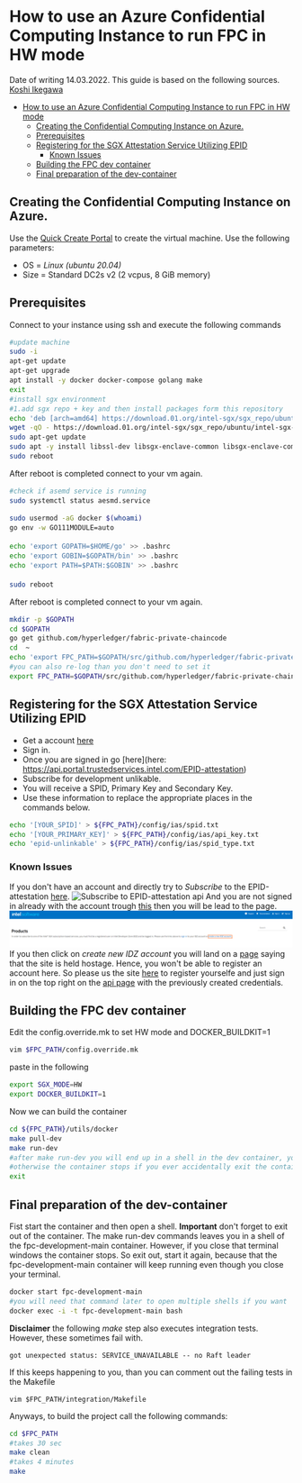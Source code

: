 # How to use an Azure Confidential Computing Instance to run FPC in HW mode
Date of writing 14.03.2022.
This guide is based on the following sources.
[Koshi Ikegawa](https://qiita-com.translate.goog/ikegawa-koshi/items/8cf1fef1004fc16beb15?_x_tr_sl=ja&_x_tr_tl=en&_x_tr_hl=de&_x_tr_pto=wapp#fpc%E3%81%AE%E3%83%93%E3%83%AB%E3%83%89)

- [How to use an Azure Confidential Computing Instance to run FPC in HW mode](#how-to-use-an-azure-confidential-computing-instance-to-run-fpc-in-hw-mode)
  - [Creating the Confidential Computing Instance on Azure.](#creating-the-confidential-computing-instance-on-azure)
  - [Prerequisites](#prerequisites)
  - [Registering for the SGX Attestation Service Utilizing EPID](#registering-for-the-sgx-attestation-service-utilizing-epid)
    - [Known Issues](#known-issues)
  - [Building the FPC dev container](#building-the-fpc-dev-container)
  - [Final preparation of the dev-container](#final-preparation-of-the-dev-container)

## Creating the Confidential Computing Instance on Azure.
Use the [Quick Create Portal](https://docs.microsoft.com/en-us/azure/virtual-machines/linux/quick-create-portal) to create
the virtual machine.
Use the following parameters:
* OS = *Linux (ubuntu 20.04)*
* Size = Standard DC2s v2 (2 vcpus, 8 GiB memory)

## Prerequisites
Connect to your instance using ssh and execute the following commands
```bash
#update machine
sudo -i
apt-get update
apt-get upgrade
apt install -y docker docker-compose golang make
exit
#install sgx environment
#1.add sgx repo + key and then install packages form this repository
echo 'deb [arch=amd64] https://download.01.org/intel-sgx/sgx_repo/ubuntu focal main' | sudo tee /etc/apt/sources.list.d/intel-sgx.list
wget -qO - https://download.01.org/intel-sgx/sgx_repo/ubuntu/intel-sgx-deb.key | sudo apt-key add -
sudo apt-get update
sudo apt -y install libssl-dev libsgx-enclave-common libsgx-enclave-common-dev libsgx-ae-qe3 libsgx-ae-qve libsgx-epid libsgx-launch libsgx-pce-logic libsgx-qe3-logic libsgx-quote-ex libsgx-uae-service libsgx-urts
sudo reboot
```
After reboot is completed connect to your vm again.
```bash
#check if asemd service is running
sudo systemctl status aesmd.service
```
```bash
sudo usermod -aG docker $(whoami)
go env -w GO111MODULE=auto

echo 'export GOPATH=$HOME/go' >> .bashrc
echo 'export GOBIN=$GOPATH/bin' >> .bashrc
echo 'export PATH=$PATH:$GOBIN' >> .bashrc

sudo reboot
``` 
After reboot is completed connect to your vm again.
```bash
mkdir -p $GOPATH
cd $GOPATH
go get github.com/hyperledger/fabric-private-chaincode
cd  ~
echo 'export FPC_PATH=$GOPATH/src/github.com/hyperledger/fabric-private-chaincode' >> .bashrc
#you can also re-log than you don't need to set it
export FPC_PATH=$GOPATH/src/github.com/hyperledger/fabric-private-chaincode 
```

## Registering for the SGX Attestation Service Utilizing EPID
* Get a account [here](https://www.intel.com/content/www/us/en/forms/basic-intel-registration.html)
* Sign in.
* Once you are signed in go [here](here: https://api.portal.trustedservices.intel.com/EPID-attestation)
* Subscribe for development unlikable.
* You will receive a SPID, Primary Key and Secondary Key.
* Use these information to replace the appropriate places in the commands below.

```bash
echo '[YOUR_SPID]' > ${FPC_PATH}/config/ias/spid.txt
echo '[YOUR_PRIMARY_KEY]' > ${FPC_PATH}/config/ias/api_key.txt
echo 'epid-unlinkable' > ${FPC_PATH}/config/ias/spid_type.txt
```

### Known Issues
If you don't have an account and directly try to *Subscribe* to the EPID-attestation
[here](https://api.portal.trustedservices.intel.com/EPID-attestation). ![Subscribe to
EPID-attestation api](pictures/SubscribeButton.png) And you are not signed in already with the account
trough [this](https://www.intel.com/content/www/us/en/forms/basic-intel-registration.html) then you
will be lead to the page. ![broken account creation link](pictures/CreateIDZAccount.png)
If you then click on *create new IDZ account* you will land on a
[page](https://software.intel.com/registration/?lang=en-us) saying that the site is held hostage.
Hence, you won't be able to register an account here. So please us the site
[here](https://www.intel.com/content/www/us/en/forms/basic-intel-registration.html) to register
yourselfe and just sign in on the top right on the [api
page](https://api.portal.trustedservices.intel.com/EPID-attestation) with the previously created
credentials.

## Building the FPC dev container
Edit the config.override.mk to set HW mode and DOCKER_BUILDKIT=1
```bash
vim $FPC_PATH/config.override.mk
```
paste in the following
```bash
export SGX_MODE=HW
export DOCKER_BUILDKIT=1
```
Now we can build the container
```bash
cd ${FPC_PATH}/utils/docker
make pull-dev
make run-dev
#after make run-dev you will end up in a shell in the dev container, you need to exit out
#otherwise the container stops if you ever accidentally exit the container 
exit
```
## Final preparation of the dev-container
Fist start the container and then open a shell. **Important** don't forget to exit out of the
container. The make run-dev commands leaves you in a shell of the fpc-development-main container.
However, if you close that terminal windows the container stops. So exit out, start it again,
because that the fpc-development-main container will keep running even though you close your
terminal.
```bash
docker start fpc-development-main
#you will need that command later to open multiple shells if you want
docker exec -i -t fpc-development-main bash
```
**Disclaimer** the following *make* step also executes integration tests. However, these sometimes fail with.
```
got unexpected status: SERVICE_UNAVAILABLE -- no Raft leader

```
If this keeps happening to you, than you can comment out the failing tests in the Makefile
```
vim $FPC_PATH/integration/Makefile
``` 

Anyways, to build the project call the following commands:
```bash
cd $FPC_PATH
#takes 30 sec
make clean
#takes 4 minutes
make
```